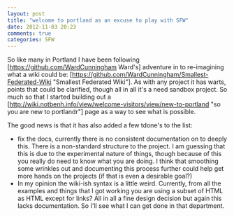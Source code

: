 ```yaml
---
layout: post
title: "welcome to portland as an excuse to play with SFW"
date: 2012-11-03 20:23
comments: true
categories: SFW
---
```

So like many in Portland I have been following [https://github.com/WardCunningham Ward's] adventure in to re-imagining what a wiki could be: [https://github.com/WardCunningham/Smallest-Federated-Wiki "Smallest Federated Wiki"]. As with any project it has warts, points that could be clarified, though all in all it's a need sandbox project. So much so that I started building out a [http://wiki.notbenh.info/view/welcome-visitors/view/new-to-portland "so you are new to portlandr"] page as a way to see what is possible. 

The good news is that it has also added a few tdone's to the list: 

   * fix the docs, currently there is no consistent documentation on to deeply this. There is a non-standard structure to the project. I am guessing that this is due to the experimental nature of things, though because of this you really do need to know what you are doing. I think that smoothing some wrinkles out and documenting this process further could help get more hands on the projects (if that is even a desirable goal?)
   * In my opinion the wiki-ish syntax is a little weird. Currently, from all the examples and things that I got working you are using a subset of HTML as HTML except for links? All in all a fine design decision but again this lacks documentation. So I'll see what I can get done in that department. 
